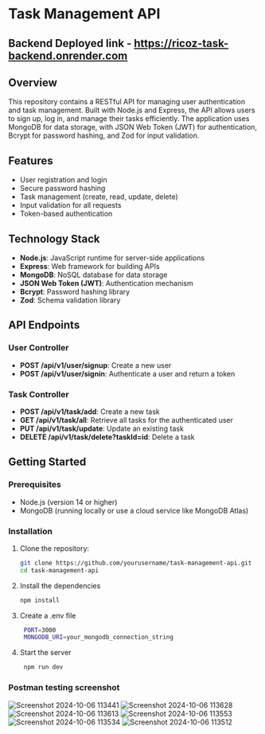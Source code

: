 # Task Management API

## Backend Deployed link - https://ricoz-task-backend.onrender.com

## Overview
This repository contains a RESTful API for managing user authentication and task management. Built with Node.js and Express, the API allows users to sign up, log in, and manage their tasks efficiently. The application uses MongoDB for data storage, with JSON Web Token (JWT) for authentication, Bcrypt for password hashing, and Zod for input validation.

## Features
- User registration and login
- Secure password hashing
- Task management (create, read, update, delete)
- Input validation for all requests
- Token-based authentication

## Technology Stack
- **Node.js**: JavaScript runtime for server-side applications
- **Express**: Web framework for building APIs
- **MongoDB**: NoSQL database for data storage
- **JSON Web Token (JWT)**: Authentication mechanism
- **Bcrypt**: Password hashing library
- **Zod**: Schema validation library

## API Endpoints

### User Controller
- **POST /api/v1/user/signup**: Create a new user
- **POST /api/v1/user/signin**: Authenticate a user and return a token

### Task Controller
- **POST /api/v1/task/add**: Create a new task
- **GET /api/v1/task/all**: Retrieve all tasks for the authenticated user
- **PUT /api/v1/task/update**: Update an existing task
- **DELETE /api/v1/task/delete?taskId=id**: Delete a task

## Getting Started

### Prerequisites
- Node.js (version 14 or higher)
- MongoDB (running locally or use a cloud service like MongoDB Atlas)

### Installation
1. Clone the repository:
   ```bash
   git clone https://github.com/yourusername/task-management-api.git
   cd task-management-api
   ```

2. Install the dependencies
   ```bash
   npm install
   ```
3. Create a .env file
   ```bash
    PORT=3000
    MONGODB_URI=your_mongodb_connection_string
   ```
4. Start the server
    ```bash
     npm run dev
    ```
### Postman testing screenshot

   ![Screenshot 2024-10-06 113441](https://github.com/user-attachments/assets/93225283-b74b-490a-afef-b25de45f649b)
![Screenshot 2024-10-06 113628](https://github.com/user-attachments/assets/eb05488e-92bd-4636-8353-6826110a90c0)
![Screenshot 2024-10-06 113613](https://github.com/user-attachments/assets/3aa0f3bb-f5ee-4d35-bcb8-85e094de6d5a)
![Screenshot 2024-10-06 113553](https://github.com/user-attachments/assets/8a814047-ddcf-44f2-b6f7-731da7461e8c)
![Screenshot 2024-10-06 113534](https://github.com/user-attachments/assets/a7ccf746-f0e3-4822-839c-3a69b2c25549)
![Screenshot 2024-10-06 113512](https://github.com/user-attachments/assets/fb58059e-33f0-4936-b7dd-03450a9c8e55)


